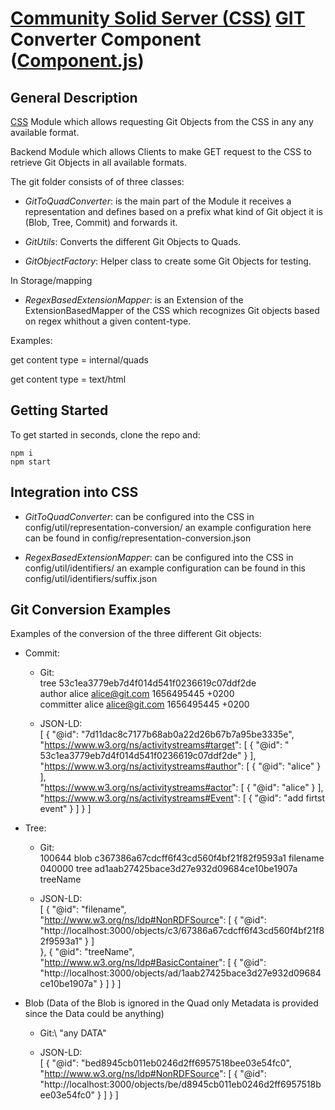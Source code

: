 # [Community Solid Server (CSS)](https://github.com/CommunitySolidServer/CommunitySolidServer) [GIT](https://git-scm.com/) Converter Component ([Component.js](https://componentjs.com/))

## General Description

[CSS](https://github.com/CommunitySolidServer/CommunitySolidServer) Module which allows requesting Git Objects from the CSS in any any available format.

Backend Module which allows Clients to make GET request to the CSS to retrieve Git Objects in all available formats.

The git folder consists of of three classes:

* *GitToQuadConverter*: is the main part of the Module it receives a representation and defines based on a prefix what kind of Git object it is (Blob, Tree, Commit) and forwards it.

* *GitUtils*: Converts the different Git Objects to Quads.

* *GitObjectFactory*: Helper class to create some Git Objects for testing.

In Storage/mapping

* *RegexBasedExtensionMapper*: is an Extension of the ExtensionBasedMapper of the CSS which recognizes Git objects based on regex whithout a given content-type.





Examples:

get content type = internal/quads

get content type = text/html

## Getting Started

To get started in seconds, clone the repo and:
```
npm i
npm start
```

## Integration into CSS

* *GitToQuadConverter*: can be configured into the CSS in config/util/representation-conversion/ an example configuration here can be found in config/representation-conversion.json

* *RegexBasedExtensionMapper*: can be configured into the CSS in config/util/identifiers/ an example configuration can be found in this config/util/identifiers/suffix.json


## Git Conversion Examples

Examples of the conversion of the three different Git objects:

- Commit:
    - Git:\
        tree 53c1ea3779eb7d4f014d541f0236619c07ddf2de\
        author alice <alice@git.com> 1656495445 +0200\
        committer alice <alice@git.com> 1656495445 +0200


    - JSON-LD:\
        [
  {
    "@id": "7d11dac8c7177b68ab0a22d26b67b7a95be3335e",\
    "https://www.w3.org/ns/activitystreams#target": [
      {
        "@id": " 53c1ea3779eb7d4f014d541f0236619c07ddf2de"
      }
    ],\
    "https://www.w3.org/ns/activitystreams#author": [
      {
        "@id": "alice"
      }
    ],\
    "https://www.w3.org/ns/activitystreams#actor": [
      {
        "@id": "alice"
      }
    ],\
    "https://www.w3.org/ns/activitystreams#Event": [
      {
        "@id": "add firtst event"
      }
    ]
  }
]



- Tree:
    - Git:\
        100644 blob c367386a67cdcff6f43cd560f4bf21f82f9593a1    filename\
        040000 tree ad1aab27425bace3d27e932d09684ce10be1907a    treeName

    - JSON-LD:\
        [
  {
    "@id": "filename",\
    "http://www.w3.org/ns/ldp#NonRDFSource": [
      {
        "@id": "http://localhost:3000/objects/c3/67386a67cdcff6f43cd560f4bf21f82f9593a1"
      }
    ]\
  },
  {
    "@id": "treeName",\
    "http://www.w3.org/ns/ldp#BasicContainer": [
      {
        "@id": "http://localhost:3000/objects/ad/1aab27425bace3d27e932d09684ce10be1907a"
      }
    ]
  }
]




- Blob (Data of the Blob is ignored in the Quad only Metadata is provided since the Data could be anything)
    
    - Git:\ 
        "any DATA"

    - JSON-LD:\
        [
  {
    "@id": "bed8945cb011eb0246d2ff6957518bee03e54fc0",\
    "http://www.w3.org/ns/ldp#NonRDFSource": [
      {
        "@id": "http://localhost:3000/objects/be/d8945cb011eb0246d2ff6957518bee03e54fc0"
      }
    ]
  }
]




    





